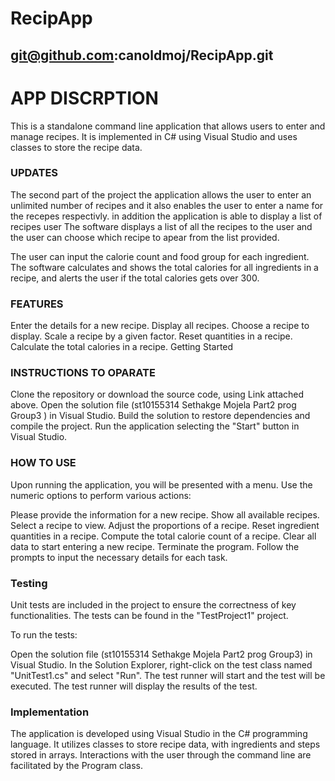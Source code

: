 # RecipApp
## git@github.com:canoldmoj/RecipApp.git




# APP DISCRPTION 
This is a standalone command line application that allows users to enter and manage recipes. It is implemented in C# using Visual Studio and uses classes to store the recipe data.

### UPDATES
The second part of the project the application allows the user to enter an unlimited number of recipes and it also enables the user to enter a name for the recepes respectivly. in addition the application is able to display a list of recipes user The  software displays a list of all the recipes to the user and the user can choose which recipe to apear from the list provided.

The user can input the calorie count and food group for each ingredient. The software calculates and shows the total calories for all ingredients in a recipe, and alerts the user if the total calories gets over 300.

### FEATURES 

Enter the details for a new recipe.
Display all recipes.
Choose a recipe to display.
Scale a recipe by a given factor.
Reset quantities in a recipe.
Calculate the total calories in a recipe.
Getting Started

### INSTRUCTIONS TO OPARATE 

Clone the repository or download the source code, using Link attached above.
Open the solution file (st10155314 Sethakge Mojela Part2 prog Group3 ) in Visual Studio.
Build the solution to restore dependencies and compile the project.
Run the application selecting the "Start" button in Visual Studio.


### HOW TO USE 

Upon running the application, you will be presented with a menu. Use the numeric options to perform various actions:

Please provide the information for a new recipe.
Show all available recipes.
Select a recipe to view.
Adjust the proportions of a recipe.
Reset ingredient quantities in a recipe.
Compute the total calorie count of a recipe.
Clear all data to start entering a new recipe.
Terminate the program.
Follow the prompts to input the necessary details for each task.


### Testing

Unit tests are included in the project to ensure the correctness of key functionalities. The tests can be found in the "TestProject1" project.

To run the tests:

Open the solution file (st10155314 Sethakge Mojela Part2 prog Group3) in Visual Studio.
In the Solution Explorer, right-click on the test class named "UnitTest1.cs" and select "Run".
The test runner will start and the test will be executed.
The test runner will display the results of the test.

### Implementation

The application is developed using Visual Studio in the C# programming language. It utilizes classes to store recipe data, with ingredients and steps stored in arrays. Interactions with the user through the command line are facilitated by the Program class.


